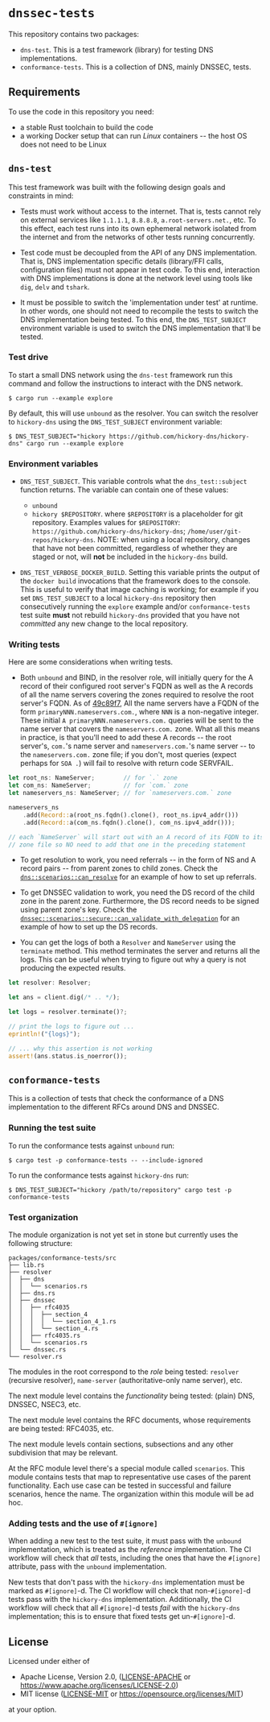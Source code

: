 # `dnssec-tests`

This repository contains two packages:

- `dns-test`. This is a test framework (library) for testing DNS implementations.
- `conformance-tests`. This is a collection of DNS, mainly DNSSEC, tests.

## Requirements

To use the code in this repository you need:

- a stable Rust toolchain to build the code
- a working Docker setup that can run *Linux* containers -- the host OS does not need to be Linux 

## `dns-test`

This test framework was built with the following design goals and constraints in mind:

- Tests must work without access to the internet. That is, tests cannot rely on external services like `1.1.1.1`, `8.8.8.8`, `a.root-servers.net.`, etc. To this effect, each test runs into its own ephemeral network isolated from the internet and from the networks of other tests running concurrently.

- Test code must be decoupled from the API of any DNS implementation. That is, DNS implementation specific details (library/FFI calls, configuration files) must not appear in test code. To this end, interaction with DNS implementations is done at the network level using tools like `dig`, `delv` and `tshark`.

- It must be possible to switch the 'implementation under test' at runtime. In other words, one should not need to recompile the tests to switch the DNS implementation being tested. To this end, the `DNS_TEST_SUBJECT` environment variable is used to switch the DNS implementation that'll be tested.

### Test drive

To start a small DNS network using the `dns-test` framework run this command and follow the instructions to interact with the DNS network.

``` console
$ cargo run --example explore
```

By default, this will use `unbound` as the resolver. You can switch the resolver to `hickory-dns` using the `DNS_TEST_SUBJECT` environment variable:

``` shell
$ DNS_TEST_SUBJECT="hickory https://github.com/hickory-dns/hickory-dns" cargo run --example explore
```

### Environment variables

- `DNS_TEST_SUBJECT`. This variable controls what the `dns_test::subject` function returns. The variable can contain one of these values:
  - `unbound`
  - `hickory $REPOSITORY`. where `$REPOSITORY` is a placeholder for git repository. Examples values for `$REPOSITORY`: `https://github.com/hickory-dns/hickory-dns`; `/home/user/git-repos/hickory-dns`. NOTE: when using a local repository, changes that have not been committed, regardless of whether they are staged or not, will **not** be included in the `hickory-dns` build.
  
- `DNS_TEST_VERBOSE_DOCKER_BUILD`. Setting this variable prints the output of the `docker build` invocations that the framework does to the console. This is useful to verify that image caching is working; for example if you set `DNS_TEST_SUBJECT` to a local `hickory-dns` repository then consecutively running the `explore` example and/or `conformance-tests` test suite **must** not rebuild `hickory-dns` provided that you have not *committed* any new change to the local repository.

### Writing tests

Here are some considerations when writing tests.

- Both `unbound` and BIND, in the resolver role, will initially query for the A record of their configured root server's FQDN as well as the A records of all the name servers covering the zones required to resolve the root server's FQDN. As of [49c89f7], All the name servers have a FQDN of the form `primaryNNN.nameservers.com.`, where `NNN` is a non-negative integer. These initial `A primaryNNN.nameservers.com.` queries will be sent to the name server that covers the `nameservers.com.` zone. What all this means in practice, is that you'll need to add these A records -- the root server's, `com.`'s name server and `nameservers.com.`'s name server -- to the `nameservers.com.` zone file; if you don't, most queries (expect perhaps for `SOA .`) will fail to resolve with return code SERVFAIL.

[49c89f7]: https://github.com/ferrous-systems/dnssec-tests/commit/49c89f764ede89aefe578b799e7766f051a600cc

``` rust
let root_ns: NameServer;        // for `.` zone
let com_ns: NameServer;         // for `com.` zone
let nameservers_ns: NameServer; // for `nameservers.com.` zone

nameservers_ns
    .add(Record::a(root_ns.fqdn().clone(), root_ns.ipv4_addr()))
    .add(Record::a(com_ns.fqdn().clone(), com_ns.ipv4_addr()));

// each `NameServer` will start out with an A record of its FQDN to its own IPv4 address in its
// zone file so NO need to add that one in the preceding statement
```

- To get resolution to work, you need referrals -- in the form of NS and A record pairs -- from parent zones to child zones. Check the [`dns::scenarios::can_resolve`] for an example of how to set up referrals.

[`dns::scenarios::can_resolve`]: https://github.com/ferrous-systems/dnssec-tests/blob/49c89f764ede89aefe578b799e7766f051a600cc/packages/conformance-tests/src/resolver/dns/scenarios.rs#L10

- To get DNSSEC validation to work, you need the DS record of the child zone in the parent zone. Furthermore, the DS record needs to be signed using parent zone's key. Check the [`dnssec::scenarios::secure::can_validate_with_delegation`] for an example of how to set up the DS records.

[`dnssec::scenarios::secure::can_validate_with_delegation`]: https://github.com/ferrous-systems/dnssec-tests/blob/49c89f764ede89aefe578b799e7766f051a600cc/packages/conformance-tests/src/resolver/dnssec/scenarios/secure.rs#L48

- You can get the logs of both a `Resolver` and `NameServer` using the `terminate` method. This method terminates the server and returns all the logs. This can be useful when trying to figure out why a query is not producing the expected results.

``` rust
let resolver: Resolver;

let ans = client.dig(/* .. */);

let logs = resolver.terminate()?;

// print the logs to figure out ...
eprintln!("{logs}");

// ... why this assertion is not working
assert!(ans.status.is_noerror());
```

## `conformance-tests`

This is a collection of tests that check the conformance of a DNS implementation to the different RFCs around DNS and DNSSEC.

### Running the test suite

To run the conformance tests against `unbound` run:

``` console
$ cargo test -p conformance-tests -- --include-ignored
```

To run the conformance tests against `hickory-dns` run:

``` console
$ DNS_TEST_SUBJECT="hickory /path/to/repository" cargo test -p conformance-tests
```

### Test organization

The module organization is not yet set in stone but currently uses the following structure:

``` console
packages/conformance-tests/src
├── lib.rs
├── resolver
│  ├── dns
│  │  └── scenarios.rs
│  ├── dns.rs
│  ├── dnssec
│  │  ├── rfc4035
│  │  │  ├── section_4
│  │  │  │  └── section_4_1.rs
│  │  │  └── section_4.rs
│  │  ├── rfc4035.rs
│  │  └── scenarios.rs
│  └── dnssec.rs
└── resolver.rs
```

The modules in the root correspond to the *role* being tested: `resolver` (recursive resolver), `name-server` (authoritative-only name server), etc.

The next module level contains the *functionality* being tested: (plain) DNS, DNSSEC, NSEC3, etc.

The next module level contains the RFC documents, whose requirements are being tested: RFC4035, etc.

The next module levels contain sections, subsections and any other subdivision that may be relevant.

At the RFC module level there's a special module called `scenarios`. This module contains tests that map to representative use cases of the parent functionality. Each use case can be tested in successful and failure scenarios, hence the name. The organization within this module will be ad hoc.

### Adding tests and the use of `#[ignore]`

When adding a new test to the test suite, it must pass with the `unbound` implementation, which is treated as the *reference* implementation. The CI workflow will check that *all* tests, including the ones that have the `#[ignore]` attribute, pass with the `unbound` implementation.

New tests that don't pass with the `hickory-dns` implementation must be marked as `#[ignore]`-d. The CI workflow will check that non-`#[ignore]`-d tests pass with the `hickory-dns` implementation. Additionally, the CI workflow will check that all `#[ignore]`-d tests *fail* with the `hickory-dns` implementation; this is to ensure that fixed tests get un-`#[ignore]`-d.

## License

Licensed under either of

- Apache License, Version 2.0, ([LICENSE-APACHE](LICENSE-APACHE) or <https://www.apache.org/licenses/LICENSE-2.0>)
- MIT license ([LICENSE-MIT](LICENSE-MIT) or <https://opensource.org/licenses/MIT>)

at your option.
